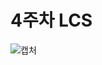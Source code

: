 # 4주차 LCS

![캡처](https://github.com/bbangHo/condingTest/assets/112802506/1936c04e-584e-4a1f-ab67-3e36620241cb)
